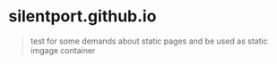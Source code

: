 # silentport.github.io

> test for some demands about static pages and be used as static imgage container
